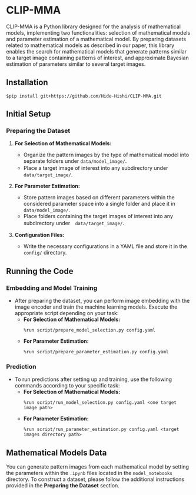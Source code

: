 # CLIP-MMA
CLIP-MMA is a Python library designed for the analysis of mathematical models, implementing two functionalities: selection of mathematical models and parameter estimation of a mathematical model. By preparing datasets related to mathematical models as described in our paper, this library enables the search for mathematical models that generate patterns similar to a target image containing patterns of interest, and approximate Bayesian estimation of parameters similar to several target images.

## Installation
```
$pip install git+https://github.com/Hide-Hishi/CLIP-MMA.git
```
## Initial Setup

### Preparing the Dataset
1. **For Selection of Mathematical Models:**
   - Organize the pattern images by the type of mathematical model into separate folders under `data/model_image/`.
   - Place a target image of interest into any subdirectory under　`data/target_image/`.
   
2. **For Parameter Estimation:**
   - Store pattern images based on different parameters within the considered parameter space into a single folder and place it in `data/model_image/`.
   - Place folders containing the target images of interest into any subdirectory under　`data/target_image/`.

3. **Configuration Files:**
   - Write the necessary configurations in a YAML file and store it in the `config/` directory.

## Running the Code

### Embedding and Model Training
- After preparing the dataset, you can perform image embedding with the image encoder and train the machine learning models. Execute the appropriate script depending on your task:
  - **For Selection of Mathematical Models:**
    ```
    %run script/prepare_model_selection.py config.yaml
    ```
  - **For Parameter Estimation:**
    ```
    %run script/prepare_parameter_estimation.py config.yaml
    ```

### Prediction
- To run predictions after setting up and training, use the following commands according to your specific task:
  - **For Selection of Mathematical Models:**
    ```
    %run script/run_model_selection.py config.yaml <one target image path>
    ```
  - **For Parameter Estimation:**
    ```
    %run script/run_parameter_estimation.py config.yaml <target images directory path>
    ```

## Mathematical Models Data

You can generate pattern images from each mathematical model by setting the parameters within the `.ipynb` files located in the `model_notebooks` directory. To construct a dataset, please follow the additional instructions provided in the **Preparing the Dataset** section.


